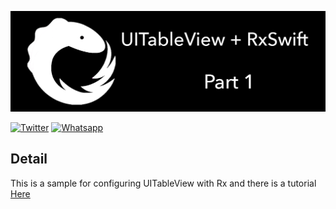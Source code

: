 ![RxTableViewOne](https://raw.githubusercontent.com/Mahdimm/RxTableViewOne/master/Banner.png)

[![Twitter](https://img.shields.io/badge/Twitter-m__mahjoobe-blue.svg)](https://twitter.com/m_mahjoobe)
[![Whatsapp](https://img.shields.io/badge/Whatsapp-Mahdi-green.svg)](https://api.whatsapp.com/send?phone=989388661178)

## Detail

This is a sample for configuring UITableView with Rx and there is a tutorial [Here](https://google.com)
